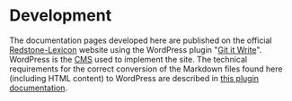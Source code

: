 # Development

The documentation pages developed here are published on the official [Redstone-Lexicon](https://redstone-lexicon.net) website using the WordPress plugin "[Git it Write](https://github.com/vaakash/git-it-write)". WordPress is the [CMS](https://en.wikipedia.org/wiki/Content_management_system) used to implement the site. The technical requirements for the correct conversion of the Markdown files found here (including HTML content) to WordPress are described in [this plugin documentation](https://www.aakashweb.com/docs/git-it-write/writing-posts).